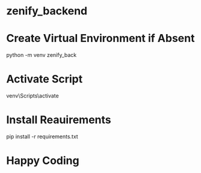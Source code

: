 ﻿# zenify_backend

# Create Virtual Environment if Absent
python -m venv zenify_back

# Activate Script
venv\Scripts\activate

# Install Reauirements
pip install -r requirements.txt

# Happy Coding
